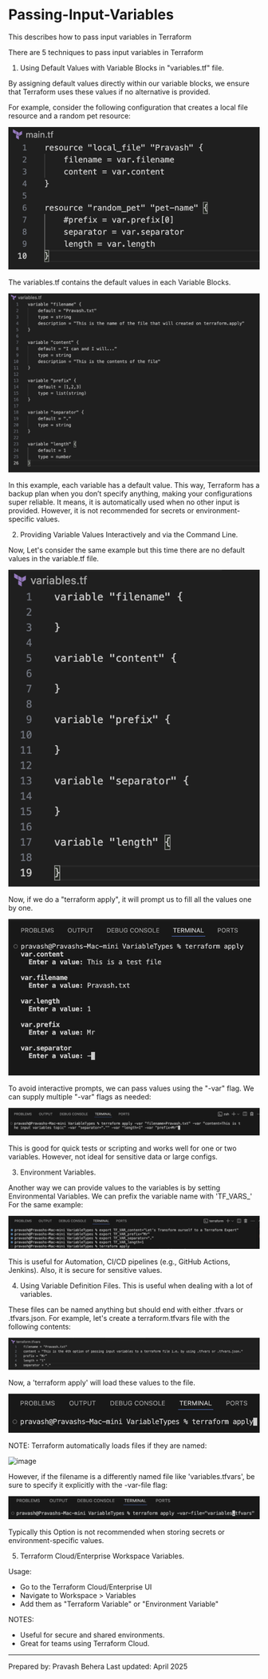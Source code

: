 
# Passing-Input-Variables
This describes how to pass input variables in Terraform

There are 5 techniques to pass input variables in Terraform

1. Using Default Values with Variable Blocks in "variables.tf" file.

By assigning default values directly within our variable blocks, we ensure that Terraform uses these values if no alternative is provided.

For example, consider the following configuration that creates a local file resource and a random pet resource:

![alt text](image-2.png)

The variables.tf contains the default values in each Variable Blocks.

![alt text](image-1.png)

In this example, each variable has a default value. This way, Terraform has a backup plan when you don’t specify anything, making your configurations super reliable. It means, it is automatically used when no other input is provided.
However, it is not recommended for secrets or environment-specific values.

2. Providing Variable Values Interactively and via the Command Line.

Now, Let's consider the same example but this time there are no default values in the variable.tf file.

![alt text](image-3.png)

Now, if we do a "terraform apply", it will prompt us to fill all the values one by one.

![alt text](image-4.png)

To avoid interactive prompts, we can pass values using the "-var" flag. We can supply multiple "-var" flags as needed:

![alt text](image-6.png)

This is good for quick tests or scripting and works well for one or two variables. However, not ideal for sensitive data or large configs.

3. Environment Variables.

Another way we can provide values to the variables is by setting Environmental Variables. We can prefix the variable name with 'TF_VARS_'
For the same example:

![alt text](image-8.png)

This is useful for Automation, CI/CD pipelines (e.g., GitHub Actions, Jenkins). Also, it is secure for sensitive values.

4. Using Variable Definition Files. This is useful when dealing with a lot of variables.

These files can be named anything but should end with either .tfvars or .tfvars.json.
For example, let's create a terraform.tfvars file with the following contents:

![alt text](image-9.png)

Now, a 'terraform apply' will load these values to the file.

![alt text](image-11.png)

NOTE: Terraform automatically loads files if they are named:

<img width="1078" alt="image" src="https://github.com/user-attachments/assets/b87ceedb-1a3d-4441-8f6c-d7175318382c" />


However, if the filename is a differently named file like 'variables.tfvars', be sure to specify it explicitly with the -var-file flag:

![alt text](image-10.png)

Typically this Option is not recommended when storing secrets or environment-specific values.

5. Terraform Cloud/Enterprise Workspace Variables.

Usage:
- Go to the Terraform Cloud/Enterprise UI
- Navigate to Workspace > Variables
- Add them as "Terraform Variable" or "Environment Variable"

NOTES:
- Useful for secure and shared environments.
- Great for teams using Terraform Cloud.

----------------------------------------------------------------------------------------------------
Prepared by: Pravash Behera
Last updated: April 2025
